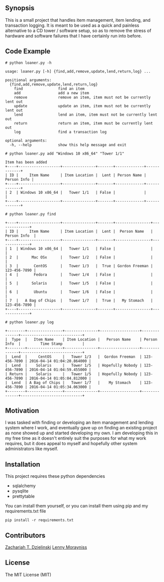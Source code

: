## Synopsis

This is a small project that handles item management, item lending, and transaction logging. It is meant to be used as a quick and painless alternative to a CD tower / software setup, so as to remove the stress of hardware and software failures that I have certainly run into before.

## Code Example

```
# python loaner.py -h

usage: loaner.py [-h] {find,add,remove,update,lend,return,log} ...

positional arguments:
  {find,add,remove,update,lend,return,log}
    find                find an item
    add                 add a new item
    remove              remove an item, item must not be currently lent out
    update              update an item, item must not be currently lent out
    lend                lend an item, item must not be currently lent out
    return              return an item, item must be currently lent out
    log                 find a transaction log

optional arguments:
  -h, --help            show this help message and exit
```

```
# python loaner.py add "Windows 10 x86_64" "Tower 1/1"

Item has been added
+----+-------------------+---------------+-------+-------------+-------------+
| ID |     Item Name     | Item Location |  Lent | Person Name | Person Info |
+----+-------------------+---------------+-------+-------------+-------------+
| 2  | Windows 10 x86_64 |   Tower 1/1   | False |             |             |
+----+-------------------+---------------+-------+-------------+-------------+
```

```
# python loaner.py find

+----+-------------------+---------------+-------+----------------+--------------+
| ID |     Item Name     | Item Location |  Lent |  Person Name   | Person Info  |
+----+-------------------+---------------+-------+----------------+--------------+
| 1  | Windows 10 x86_64 |   Tower 1/1   | False |                |              |
| 2  |      Mac OSx      |   Tower 1/2   | False |                |              |
| 3  |       CentOS      |   Tower 1/3   |  True | Gordon Freeman | 123-456-7890 |
| 4  |       Fedora      |   Tower 1/4   | False |                |              |
| 5  |      Solaris      |   Tower 1/5   | False |                |              |
| 6  |       Ubuntu      |   Tower 1/6   | False |                |              |
| 7  |   A Bag of Chips  |   Tower 1/7   |  True |   My Stomach   | 123-456-7890 |
+----+-------------------+---------------+-------+----------------+--------------+
```

```
# python loaner.py log

+--------+----------------+---------------+------------------+--------------+----------------------------+
|  Type  |   Item Name    | Item Location |   Person Name    | Person Info  |         Time Stamp         |
+--------+----------------+---------------+------------------+--------------+----------------------------+
|  Lend  |     CentOS     |   Tower 1/3   |  Gordon Freeman  | 123-456-7890 | 2016-04-14 01:04:20.864000 |
|  Lend  |    Solaris     |   Tower 1/5   | Hopefully Nobody | 123-456-7890 | 2016-04-14 01:04:59.455000 |
| Return |    Solaris     |   Tower 1/5   | Hopefully Nobody | 123-456-7890 | 2016-04-14 01:05:04.812000 |
|  Lend  | A Bag of Chips |   Tower 1/7   |    My Stomach    | 123-456-7890 | 2016-04-14 01:05:34.063000 |
+--------+----------------+---------------+------------------+--------------+----------------------------+
```



## Motivation

I was tasked with finding or developing an item management and lending system where I work, and eventually gave up on finding an existing project as none showed up and started developing my own. I am developing this in my free time as it doesn't entirely suit the purposes for what my work requires, but it does appeal to myself and hopefully other system administrators like myself.

## Installation

This project requires these python dependencies

* sqlalchemy
* pysqlite
* prettytable

You can install them yourself, or you can install them using pip and my requirements.txt file

`pip install -r requirements.txt`

## Contributors

[Zachariah T. Dzielinski](https://github.com/UnmercifulTurtle)
[Lenny Morayniss](https://github.com/ldmoray)

## License

The MIT License (MIT)
